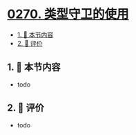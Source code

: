 # [0270. 类型守卫的使用](https://github.com/tnotesjs/TNotes.typescript/tree/main/notes/0270.%20%E7%B1%BB%E5%9E%8B%E5%AE%88%E5%8D%AB%E7%9A%84%E4%BD%BF%E7%94%A8)

<!-- region:toc -->

- [1. 🎯 本节内容](#1--本节内容)
- [2. 🫧 评价](#2--评价)

<!-- endregion:toc -->

## 1. 🎯 本节内容

- todo

## 2. 🫧 评价

- todo
